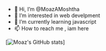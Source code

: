 - 👋 Hi, I’m @MoazAMoshtha
- 👀 I’m interested in web develpment
- 🌱 I’m currently learning javascript
- 📫 How to reach me , iam here

<!---
MoazAMoshtha/MoazAMoshtha is a ✨ special ✨ repository because its `README.md` (this file) appears on your GitHub profile.
You can click the Preview link to take a look at your changes.
--->
[![Moaz's GitHub stats](https://github-readme-stats.vercel.app/api?username=moazmoshth&show_icons=true&theme=radical)]
